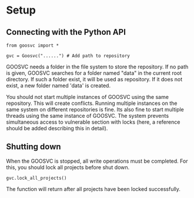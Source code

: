 # Setup

## Connecting with the Python API

```
from goosvc import *

gvc = Goosvc("......") # Add path to repository
```


GOOSVC needs a folder in the file system to store the repository. If no path is given, GOOSVC searches for a folder named "data" in the current root directory. If such a folder exist, it will be used as repository. If it does not exist, a new folder named 'data' is created.

You should not start multiple instances of GOOSVC using the same repository. This will create conflicts. Running multiple instances on the same system on different repositories is fine. Its also fine to start multiple threads using the same instance of GOOSVC. The system prevents simultaneous access to vulnerable section with locks (here, a reference should be added describing this in detail). 

## Shutting down
When the GOOSVC is stopped, all write operations must be completed. For this, you should lock all projects before shut down. 

```
gvc.lock_all_projects()
```
The function will return after all projects have been locked successfully.
